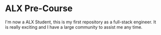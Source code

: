 # ALX Pre-Course

I'm now a ALX Student, this is my first repository as a full-stack engineer.
It is really exciting and I have a large community to assist me any time.